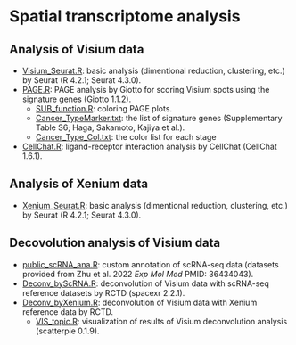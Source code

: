 # Spatial transcriptome analysis
## Analysis of Visium data  
- [Visium_Seurat.R](./Visium_Seurat.R): basic analysis (dimentional reduction, clustering, etc.) by Seurat (R 4.2.1; Seurat 4.3.0).  
- [PAGE.R](./PAGE.R): PAGE analysis by Giotto for scoring Visium spots using the signature genes (Giotto 1.1.2).  
  - [SUB_function.R](./SUB_function.R): coloring PAGE plots.  
  - [Cancer_TypeMarker.txt](./Cancer_TypeMarker.txt): the list of signature genes (Supplementary Table S6; Haga, Sakamoto, Kajiya et al.).  
  - [Cancer_Type_Col.txt](./Cancer_Type_Col.txt): the color list for each stage  
- [CellChat.R](./CellChat.R): ligand-receptor interaction analysis by CellChat (CellChat 1.6.1).

## Analysis of Xenium data
- [Xenium_Seurat.R](./Xenium_Seurat.R): basic analysis (dimentional reduction, clustering, etc.) by Seurat (R 4.2.1; Seurat 4.3.0).

## Decovolution analysis of Visium data
- [public_scRNA_ana.R](./public_scRNA_ana.R): custom annotation of scRNA-seq data (datasets provided from Zhu et al. 2022 _Exp Mol Med_ PMID: 36434043).
- [Deconv_byScRNA.R](./Deconv_byScRNA.R): deconvolution of Visium data with scRNA-seq reference datasets by RCTD (spacexr 2.2.1).
- [Deconv_byXenium.R](./Deconv_byXenium.R): deconvolution of Visium data with Xenium reference data by RCTD.
  - [VIS_topic.R](./VIS_topic.R): visualization of results of Visium deconvolution analysis (scatterpie 0.1.9).
